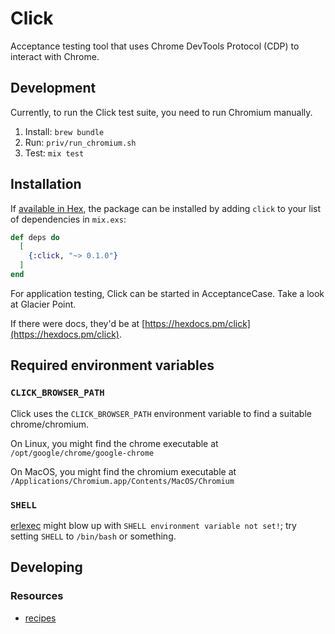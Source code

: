 # Click

Acceptance testing tool that uses Chrome DevTools Protocol (CDP) to interact with Chrome.

## Development

Currently, to run the Click test suite, you need to run Chromium manually.  

1. Install: `brew bundle`
2. Run: `priv/run_chromium.sh`
3. Test: `mix test`


## Installation

If [available in Hex](https://hex.pm/docs/publish), the package can be installed
by adding `click` to your list of dependencies in `mix.exs`:

```elixir
def deps do
  [
    {:click, "~> 0.1.0"}
  ]
end
```

For application testing, Click can be started in AcceptanceCase. Take a look at Glacier Point.

If there were docs, they'd be at [https://hexdocs.pm/click](https://hexdocs.pm/click). 

## Required environment variables

### `CLICK_BROWSER_PATH`
Click uses the `CLICK_BROWSER_PATH` environment variable to find a suitable chrome/chromium.

On Linux, you might find the chrome executable at `/opt/google/chrome/google-chrome`

On MacOS, you might find the chromium executable at `/Applications/Chromium.app/Contents/MacOS/Chromium`

### `SHELL`
[erlexec](https://github.com/saleyn/erlexec/blob/11a168d2c1eef7b7882a06d52b0c0c4aa63fb05b/c_src/exec.cpp#L501) might blow up with `SHELL environment variable not set!`; try setting `SHELL` to `/bin/bash` or something.

## Developing

### Resources

* [recipes](https://github.com/cyrus-and/chrome-remote-interface/wiki)
